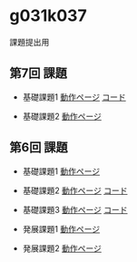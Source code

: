 g031k037
========

課題提出用

第7回 課題
----------------
- 基礎課題1
[動作ページ](http://49.212.46.130/~g031k037/cake/boards)
[コード](https://github.com/o-shida/g031k037/blob/master/cake/app/Controller/APIsController.php)

- 基礎課題2
[動作ページ](http://49.212.46.130/~g031k037/kiso7.php)



第6回 課題
----------------
- 基礎課題1
[動作ページ](http://49.212.46.130/~g031k037/cake/Forms/kiso1)

- 基礎課題2
[動作ページ](http://49.212.46.130/~g031k037/cake/APIs/net)
[コード](https://github.com/o-shida/g031k037/blob/master/cake/app/Controller/APIsController.php)

- 基礎課題3
[動作ページ](http://49.212.46.130/~g031k037/cake/Forms/nyuryoku)
[コード](https://github.com/o-shida/g031k037/blob/master/cake/app/Controller/FormsController.php)

- 発展課題1
[動作ページ](http://49.212.46.130/~g031k037/kadai6.php)

- 発展課題2
[動作ページ](http://49.212.46.130/~g031k037/kadai6_2.php)
